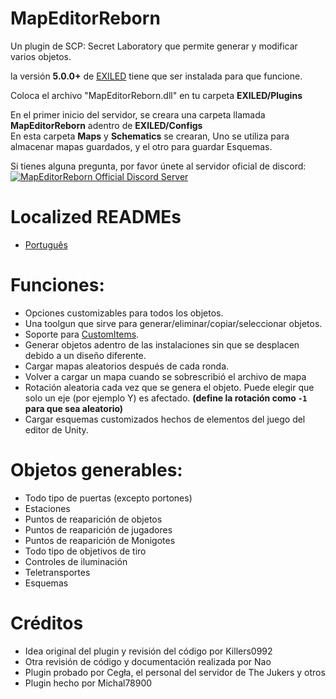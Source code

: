 # MapEditorReborn
Un plugin de SCP: Secret Laboratory que permite generar y modificar varios objetos.

la versión **5.0.0+** de [EXILED](https://github.com/Exiled-Team/EXILED) tiene que ser instalada para que funcione.

Coloca el archivo "MapEditorReborn.dll" en tu carpeta **EXILED/Plugins**

En el primer inicio del servidor, se creara una carpeta llamada **MapEditorReborn** adentro de **EXILED/Configs**<br> En esta carpeta **Maps** y **Schematics** se crearan, Uno se utiliza para almacenar mapas guardados, y el otro para guardar Esquemas.

Si tienes alguna pregunta, por favor únete al servidor oficial de discord:<br>
<a href="https://discord.gg/JwAfeSd79u">
<img src="https://discordapp.com/api/guilds/947849283514814486/widget.png?style=banner2" alt="MapEditorReborn Official Discord Server"/>
</a>

# Localized READMEs
- [Português](https://github.com/Michal78900/MapEditorReborn/blob/dev/Localization/README-Portugu%C3%AAs.md)

# Funciones:
- Opciones customizables para todos los objetos.
- Una toolgun que sirve para generar/eliminar/copiar/seleccionar objetos.
- Soporte para [CustomItems](https://github.com/Exiled-Team/CustomItems).
- Generar objetos adentro de las instalaciones sin que se desplacen debido a un diseño diferente.
- Cargar mapas aleatorios después de cada ronda.
- Volver a cargar un mapa cuando se sobrescribió el archivo de mapa
- Rotación aleatoria cada vez que se genera el objeto. Puede elegir que solo un eje (por ejemplo Y) es afectado. **(define la rotación como `-1` para que sea aleatorio)**
- Cargar esquemas customizados hechos de elementos del juego del editor de Unity.

# Objetos generables:

- Todo tipo de puertas (excepto portones)
- Estaciones
- Puntos de reaparición de objetos
- Puntos de reaparición de jugadores
- Puntos de reaparición de Monigotes
- Todo tipo de objetivos de tiro
- Controles de iluminación
- Teletransportes
- Esquemas

# Créditos
- Idea original del plugin y revisión del código por Killers0992
- Otra revisión de código y documentación realizada por Nao
- Plugin probado por Cegła, el personal del servidor de The Jukers y otros
- Plugin hecho por Michal78900